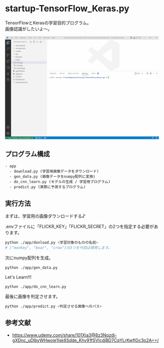 # startup-TensorFlow_Keras.py

TensorFlowとKerasの学習目的プログラム。  
画像認識がしたいよ～。  

![成果物](./.development/fruit.gif)  

## プログラム構成

```dir
- app
  - download.py (学習用画像データをダウンロード)
  - gen_data.py (画像データをnumpy配列に変換)
  - do_cnn_learn.py (モデルの生成 / 学習用プログラム)
  - predict.py (実際に予測するプログラム)
```

## 実行方法

まずは、学習用の画像ダウンロードする♪  

.envファイルに「FLICKR_KEY」「FLICKR_SECRET」の2つを指定する必要があります。  

```bash
python ./app/donload.py <学習対象のものの名前>
# ["monkey", "boar", "crow"]の3つを今回は使用します。
```

次にnumpy配列を生成。  

```bash
python ./app/gen_data.py
```

Let's Learn!!!  

```shell
python ./app/do_cnn_learn.py
```

最後に画像を判定させます。

```bash
python ./app/predict.py <判定させる画像へのパス>
```

## 参考文献

- <https://www.udemy.com/share/101Xia3@8z3Nqzdi-gXDnc_uDlbyWHwoie1Isk6Sdde_Khv91fSVIcdjBD7CqYLrKwfIGc3o2A==/>
